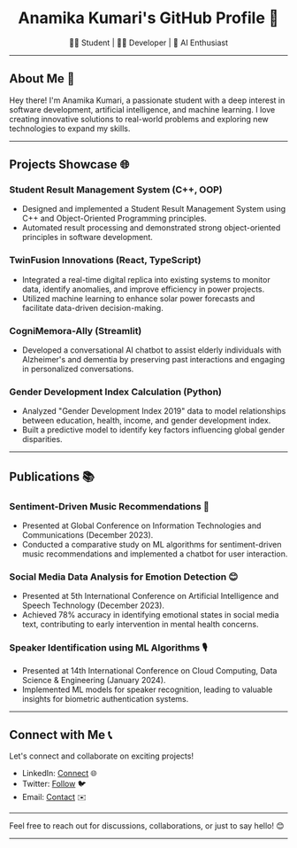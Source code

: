 <div align="center">
  <h1>Anamika Kumari's GitHub Profile 🌟</h1>
  <p>👩‍🎓 Student | 👩‍💻 Developer | 🤖 AI Enthusiast</p>
</div>

---

## About Me 🚀

Hey there! I'm Anamika Kumari, a passionate student with a deep interest in software development, artificial intelligence, and machine learning. I love creating innovative solutions to real-world problems and exploring new technologies to expand my skills.

---

## Projects Showcase 🌐

### Student Result Management System (C++, OOP)
- Designed and implemented a Student Result Management System using C++ and Object-Oriented Programming principles.
- Automated result processing and demonstrated strong object-oriented principles in software development.

### TwinFusion Innovations (React, TypeScript)
- Integrated a real-time digital replica into existing systems to monitor data, identify anomalies, and improve efficiency in power projects.
- Utilized machine learning to enhance solar power forecasts and facilitate data-driven decision-making.

### CogniMemora-Ally (Streamlit)
- Developed a conversational AI chatbot to assist elderly individuals with Alzheimer's and dementia by preserving past interactions and engaging in personalized conversations.

### Gender Development Index Calculation (Python)
- Analyzed "Gender Development Index 2019" data to model relationships between education, health, income, and gender development index.
- Built a predictive model to identify key factors influencing global gender disparities.

---

## Publications 📚

### Sentiment-Driven Music Recommendations 🎵
- Presented at Global Conference on Information Technologies and Communications (December 2023).
- Conducted a comparative study on ML algorithms for sentiment-driven music recommendations and implemented a chatbot for user interaction.

### Social Media Data Analysis for Emotion Detection 😊
- Presented at 5th International Conference on Artificial Intelligence and Speech Technology (December 2023).
- Achieved 78% accuracy in identifying emotional states in social media text, contributing to early intervention in mental health concerns.

### Speaker Identification using ML Algorithms 🎙️
- Presented at 14th International Conference on Cloud Computing, Data Science & Engineering (January 2024).
- Implemented ML models for speaker recognition, leading to valuable insights for biometric authentication systems.

---

## Connect with Me 📞

Let's connect and collaborate on exciting projects!

- LinkedIn: [Connect](https://www.linkedin.com/in/anamika-kumari) 🌐
- Twitter: [Follow](https://twitter.com/anamikakumari) 🐦
- Email: [Contact](mailto:anamikawork2004@gmail.com) ✉️

---

Feel free to reach out for discussions, collaborations, or just to say hello! 😊

---
